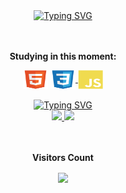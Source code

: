 <!DOCTYPE html>
<html>
<head>
</head>
<body>
    <div align="center" >
         <!-- BEM VINDO-->
        <a href=""><img src="https://readme-typing-svg.demolab.com?font=Fira+Code&size=25&pause=1000&color=0B9BF7&center=true&vCenter=true&width=435&lines=Be+welcome+%3A);my+name+is+PaulloCruz;i'm+from+Brazil;i'm+a+student+" alt="Typing SVG" /></a> <br><br>
        <br><p align="center"><b>Studying in this moment:</b></p>
            <img align="center" alt="PaulloCruz-HTML" height="30" width="40" src="https://raw.githubusercontent.com/devicons/devicon/master/icons/html5/html5-original.svg" style="max-width: 100%;">
        </a>
   <a rel="noopener noreferrer nofollow" target="_blank" href="https://raw.githubusercontent.com/devicons/devicon/master/icons/css3/css3-original.svg">
            <img align="center" alt="PaulloCruz-CSS" height="30" width="40" src="https://raw.githubusercontent.com/devicons/devicon/master/icons/css3/css3-original.svg" style="max-width: 100%;">
       </a>
       <a rel="noopener noreferrer nofollow" target="_blank" href="https://raw.githubusercontent.com/devicons/devicon/master/icons/javascript/javascript-plain.svg">
            <img align="center" alt="PaulloCruz-Js" height="30" width="40" src="https://raw.githubusercontent.com/devicons/devicon/master/icons/javascript/javascript-plain.svg" style="max-width: 100%;">
        </a>
        <br>
        <br>
        <!-- contact me: -->
        <a href="https://git.io/typing-svg"><img src="https://readme-typing-svg.demolab.com?font=roboto&weight=300&duration=3000&pause=&color=FFFFFF&center=true&vCenter=true&repeat=false&width=435&lines=contact+me%3A" alt="Typing SVG" /></a><br>
         <!-- CONTATOS -->
      <a rel="noopener noreferrer nofollow" target="_blank" href="https://www.instagram.com/paulosantanaa__/">
            <img src="https://camo.githubusercontent.com/acaa286597b43c96dc02b69b90de15a65c52063e31835b763a061cc815f64bac/68747470733a2f2f696d672e736869656c64732e696f2f62616467652f2d496e7374616772616d2d2532334534343035463f7374796c653d666f722d7468652d6261646765266c6f676f3d696e7374616772616d266c6f676f436f6c6f723d7768697465" data-canonical-src="https://img.shields.io/badge/-Instagram-%23E4405F?style=for-the-badge&amp;logo=instagram&amp;logoColor=white" style="max-width: 100%;">
        </a>
      <a rel="noopener noreferrer nofollow" target="_blank" href="mailto:paullo.cruz@hotmail.com">
            <img src="https://camo.githubusercontent.com/927d6b3961fa048ff7303daf291cb5869dfa25018997cf8c1373c2f6a85b1458/68747470733a2f2f696d672e736869656c64732e696f2f62616467652f2d476d61696c2d2532333333333f7374796c653d666f722d7468652d6261646765266c6f676f3d676d61696c266c6f676f436f6c6f723d7768697465" data-canonical-src="https://img.shields.io/badge/-Gmail-%23333?style=for-the-badge&amp;logo=gmail&amp;logoColor=white" style="max-width: 100%;">
        </a>
<br><br><br><p align="center"><b>Visitors Count</b></p>
<p align="center"><img align="center" src="https://profile-counter.glitch.me/%7BPaulloCruz%7D/count.svg" /></p> 
<br>
    </div>
</body>
</html>
